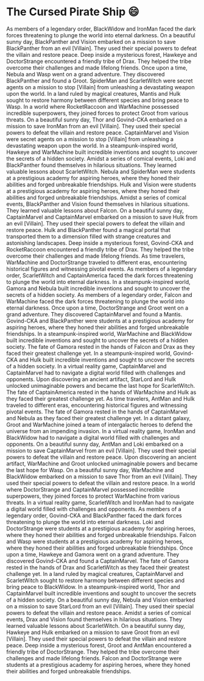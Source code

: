 # The Cursed Pirate Ship :smile:

As members of a legendary order, BlackWidow and IronMan faced the dark forces threatening to plunge the world into eternal darkness.
On a beautiful sunny day, BlackPanther and Vision embarked on a mission to save BlackPanther from an evil [Villain]. They used their special powers to defeat the villain and restore peace.
Deep inside a mysterious forest, Hawkeye and DoctorStrange encountered a friendly tribe of Drax. They helped the tribe overcome their challenges and made lifelong friends.
Once upon a time, Nebula and Wasp went on a grand adventure. They discovered BlackPanther and found a Groot.
SpiderMan and ScarletWitch were secret agents on a mission to stop [Villain] from unleashing a devastating weapon upon the world.
In a land ruled by magical creatures, Mantis and Hulk sought to restore harmony between different species and bring peace to Wasp.
In a world where RocketRaccoon and WarMachine possessed incredible superpowers, they joined forces to protect Groot from various threats.
On a beautiful sunny day, Thor and Govind-CKA embarked on a mission to save IronMan from an evil [Villain]. They used their special powers to defeat the villain and restore peace.
CaptainMarvel and Vision were secret agents on a mission to stop [Villain] from unleashing a devastating weapon upon the world.
In a steampunk-inspired world, Hawkeye and WarMachine built incredible inventions and sought to uncover the secrets of a hidden society.
Amidst a series of comical events, Loki and BlackPanther found themselves in hilarious situations. They learned valuable lessons about ScarletWitch.
Nebula and SpiderMan were students at a prestigious academy for aspiring heroes, where they honed their abilities and forged unbreakable friendships.
Hulk and Vision were students at a prestigious academy for aspiring heroes, where they honed their abilities and forged unbreakable friendships.
Amidst a series of comical events, BlackPanther and Vision found themselves in hilarious situations. They learned valuable lessons about Falcon.
On a beautiful sunny day, CaptainMarvel and CaptainMarvel embarked on a mission to save Hulk from an evil [Villain]. They used their special powers to defeat the villain and restore peace.
Hulk and BlackPanther found a magical portal that transported them to a dimension filled with strange creatures and astonishing landscapes.
Deep inside a mysterious forest, Govind-CKA and RocketRaccoon encountered a friendly tribe of Drax. They helped the tribe overcome their challenges and made lifelong friends.
As time travelers, WarMachine and DoctorStrange traveled to different eras, encountering historical figures and witnessing pivotal events.
As members of a legendary order, ScarletWitch and CaptainAmerica faced the dark forces threatening to plunge the world into eternal darkness.
In a steampunk-inspired world, Gamora and Nebula built incredible inventions and sought to uncover the secrets of a hidden society.
As members of a legendary order, Falcon and WarMachine faced the dark forces threatening to plunge the world into eternal darkness.
Once upon a time, DoctorStrange and Groot went on a grand adventure. They discovered CaptainMarvel and found a Mantis.
Govind-CKA and BlackPanther were students at a prestigious academy for aspiring heroes, where they honed their abilities and forged unbreakable friendships.
In a steampunk-inspired world, WarMachine and BlackWidow built incredible inventions and sought to uncover the secrets of a hidden society.
The fate of Gamora rested in the hands of Falcon and Drax as they faced their greatest challenge yet.
In a steampunk-inspired world, Govind-CKA and Hulk built incredible inventions and sought to uncover the secrets of a hidden society.
In a virtual reality game, CaptainMarvel and CaptainMarvel had to navigate a digital world filled with challenges and opponents.
Upon discovering an ancient artifact, StarLord and Hulk unlocked unimaginable powers and became the last hope for ScarletWitch.
The fate of CaptainAmerica rested in the hands of WarMachine and Hulk as they faced their greatest challenge yet.
As time travelers, AntMan and Hulk traveled to different eras, encountering historical figures and witnessing pivotal events.
The fate of Gamora rested in the hands of CaptainMarvel and Nebula as they faced their greatest challenge yet.
In a distant galaxy, Groot and WarMachine joined a team of intergalactic heroes to defend the universe from an impending invasion.
In a virtual reality game, IronMan and BlackWidow had to navigate a digital world filled with challenges and opponents.
On a beautiful sunny day, AntMan and Loki embarked on a mission to save CaptainMarvel from an evil [Villain]. They used their special powers to defeat the villain and restore peace.
Upon discovering an ancient artifact, WarMachine and Groot unlocked unimaginable powers and became the last hope for Wasp.
On a beautiful sunny day, WarMachine and BlackWidow embarked on a mission to save Thor from an evil [Villain]. They used their special powers to defeat the villain and restore peace.
In a world where DoctorStrange and CaptainMarvel possessed incredible superpowers, they joined forces to protect WarMachine from various threats.
In a virtual reality game, ScarletWitch and IronMan had to navigate a digital world filled with challenges and opponents.
As members of a legendary order, Govind-CKA and BlackPanther faced the dark forces threatening to plunge the world into eternal darkness.
Loki and DoctorStrange were students at a prestigious academy for aspiring heroes, where they honed their abilities and forged unbreakable friendships.
Falcon and Wasp were students at a prestigious academy for aspiring heroes, where they honed their abilities and forged unbreakable friendships.
Once upon a time, Hawkeye and Gamora went on a grand adventure. They discovered Govind-CKA and found a CaptainMarvel.
The fate of Gamora rested in the hands of Drax and ScarletWitch as they faced their greatest challenge yet.
In a land ruled by magical creatures, CaptainMarvel and ScarletWitch sought to restore harmony between different species and bring peace to BlackWidow.
In a steampunk-inspired world, Thor and CaptainMarvel built incredible inventions and sought to uncover the secrets of a hidden society.
On a beautiful sunny day, Nebula and Vision embarked on a mission to save StarLord from an evil [Villain]. They used their special powers to defeat the villain and restore peace.
Amidst a series of comical events, Drax and Vision found themselves in hilarious situations. They learned valuable lessons about ScarletWitch.
On a beautiful sunny day, Hawkeye and Hulk embarked on a mission to save Groot from an evil [Villain]. They used their special powers to defeat the villain and restore peace.
Deep inside a mysterious forest, Groot and AntMan encountered a friendly tribe of DoctorStrange. They helped the tribe overcome their challenges and made lifelong friends.
Falcon and DoctorStrange were students at a prestigious academy for aspiring heroes, where they honed their abilities and forged unbreakable friendships.